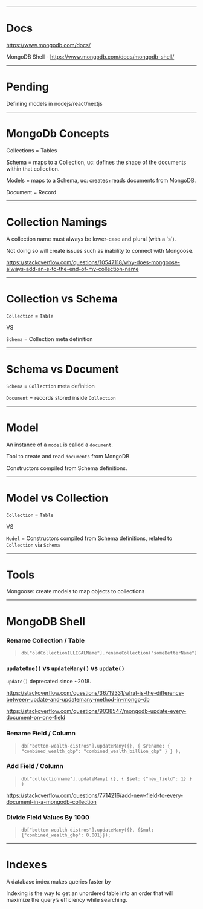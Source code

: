 
-------------------------------------------------------

# Docs

https://www.mongodb.com/docs/

MongoDB Shell - https://www.mongodb.com/docs/mongodb-shell/

-------------------------------------------------------

# Pending

Defining models in nodejs/react/nextjs

-------------------------------------------------------

# MongoDb Concepts

Collections = Tables

Schema = maps to a Collection, uc: defines the shape of the documents within that collection.

Models = maps to a Schema, uc: creates+reads documents from MongoDB.

Document = Record

-------------------------------------------------------

# Collection Namings

A collection name must always be lower-case and plural (with a 's').

Not doing so will create issues such as inability to connect with Mongoose.

https://stackoverflow.com/questions/10547118/why-does-mongoose-always-add-an-s-to-the-end-of-my-collection-name

-------------------------------------------------------

# Collection vs Schema

`Collection` = `Table` 

VS

`Schema` = Collection meta definition

-------------------------------------------------------

# Schema vs Document

`Schema` = `Collection` meta definition

`Document` = records stored inside `Collection`

-------------------------------------------------------

# Model

An instance of a `model` is called a `document`.

Tool to create and read `documents` from MongoDB.

Constructors compiled from Schema definitions.

-------------------------------------------------------

# Model vs Collection

`Collection` = `Table`

VS

`Model` = Constructors compiled from Schema definitions, related to `Collection` via `Schema`

-------------------------------------------------------

# Tools

Mongoose: create models to map objects to collections

-------------------------------------------------------

# MongoDB Shell

### Rename Collection / Table

>     db["oldCollectionILLEGALName"].renameCollection("someBetterName")

### `updateOne()` vs `updateMany()` vs `update()`

`update()` deprecated since ~2018.

https://stackoverflow.com/questions/36719331/what-is-the-difference-between-update-and-updatemany-method-in-mongo-db

https://stackoverflow.com/questions/9038547/mongodb-update-every-document-on-one-field

### Rename Field / Column

>     db["bottom-wealth-distros"].updateMany({}, { $rename: { "combined_wealth_gbp": "combined_wealth_billion_gbp" } } );

### Add Field / Column

>     db["collectionname"].updateMany( {}, { $set: {"new_field": 1} } )

https://stackoverflow.com/questions/7714216/add-new-field-to-every-document-in-a-mongodb-collection

### Divide Field Values By 1000

>     db["bottom-wealth-distros"].updateMany({}, {$mul: {"combined_wealth_gbp": 0.001}});

-------------------------------------------------------

# Indexes

A database index makes queries faster by

Indexing is the way to get an unordered table into an order that will maximize the query’s efficiency while searching.
